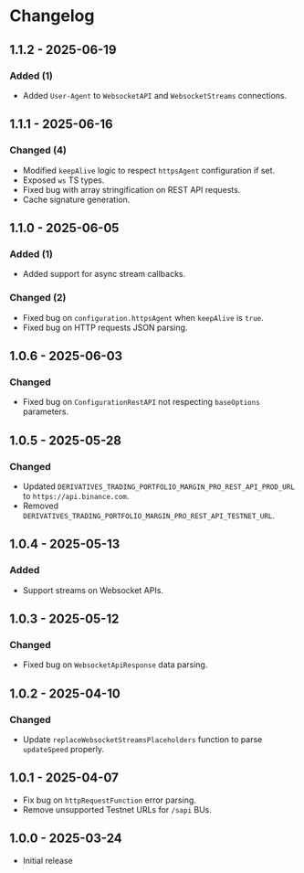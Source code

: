 # Changelog

## 1.1.2 - 2025-06-19

### Added (1)

- Added `User-Agent` to `WebsocketAPI` and `WebsocketStreams` connections.

## 1.1.1 - 2025-06-16

### Changed (4)

- Modified `keepAlive` logic to respect `httpsAgent` configuration if set.
- Exposed `ws` TS types.
- Fixed bug with array stringification on REST API requests.
- Cache signature generation.

## 1.1.0 - 2025-06-05

### Added (1)

- Added support for async stream callbacks.

### Changed (2)

- Fixed bug on `configuration.httpsAgent` when `keepAlive` is `true`.
- Fixed bug on HTTP requests JSON parsing.

## 1.0.6 - 2025-06-03

### Changed

- Fixed bug on `ConfigurationRestAPI` not respecting `baseOptions` parameters.

## 1.0.5 - 2025-05-28

### Changed

- Updated `DERIVATIVES_TRADING_PORTFOLIO_MARGIN_PRO_REST_API_PROD_URL` to `https://api.binance.com`.
- Removed `DERIVATIVES_TRADING_PORTFOLIO_MARGIN_PRO_REST_API_TESTNET_URL`.

## 1.0.4 - 2025-05-13

### Added

- Support streams on Websocket APIs.

## 1.0.3 - 2025-05-12

### Changed

- Fixed bug on `WebsocketApiResponse` data parsing.

## 1.0.2 - 2025-04-10

### Changed

- Update `replaceWebsocketStreamsPlaceholders` function to parse `updateSpeed` properly.

## 1.0.1 - 2025-04-07

- Fix bug on `httpRequestFunction` error parsing.
- Remove unsupported Testnet URLs for `/sapi` BUs.

## 1.0.0 - 2025-03-24

- Initial release

